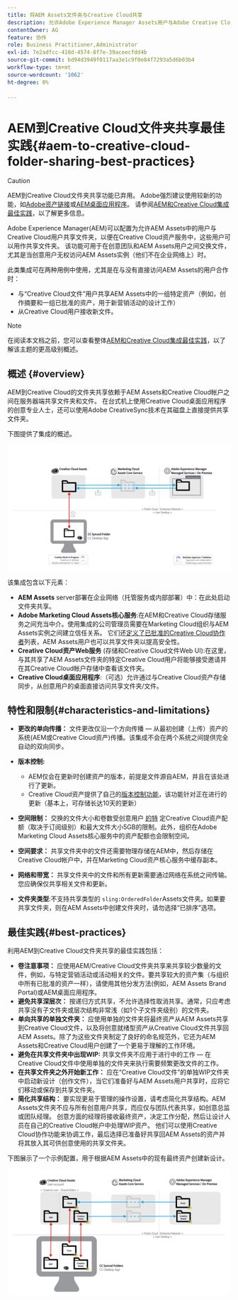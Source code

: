 ```yaml
---
title: 将AEM Assets文件夹与Creative Cloud共享
description: 允许Adobe Experience Manager Assets用户与Adobe Creative Cloud用户交换资产文件夹的配置和最佳实践。
contentOwner: AG
feature: 协作
role: Business Practitioner,Administrator
exl-id: 7e2adfcc-410d-4574-8f7e-39aceecfdd4b
source-git-commit: bd94d3949f0117aa3e1c9f0e84f7293a5d6b03b4
workflow-type: tm+mt
source-wordcount: '1062'
ht-degree: 0%

---
```


# AEM到Creative Cloud文件夹共享最佳实践{#aem-to-creative-cloud-folder-sharing-best-practices}

>[!CAUTION]
>
>AEM到Creative Cloud文件夹共享功能已弃用。 Adobe强烈建议使用较新的功能，如[Adobe资产链接](https://helpx.adobe.com/enterprise/admin-guide.html/enterprise/using/adobe-asset-link.ug.html)或[AEM桌面应用程序](https://experienceleague.adobe.com/docs/experience-manager-desktop-app/using/using.html)。 请参阅[AEM和Creative Cloud集成最佳实践](/help/assets/aem-cc-integration-best-practices.md)，以了解更多信息。

Adobe Experience Manager(AEM)可以配置为允许AEM Assets中的用户与Creative Cloud用户共享文件夹，以便在Creative Cloud资产服务中，这些用户可以用作共享文件夹。 该功能可用于在创意团队和AEM Assets用户之间交换文件，尤其是当创意用户无权访问AEM Assets实例（他们不在企业网络上）时。

此类集成可在两种用例中使用，尤其是在与没有直接访问AEM Assets的用户合作时：

* 与“Creative Cloud文件”用户共享AEM Assets中的一组特定资产（例如，创作摘要和一组已批准的资产，用于新营销活动的设计工作）
* 从Creative Cloud用户接收新文件。

>[!NOTE]
>
>在阅读本文档之前，您可以查看整体[AEM和Creative Cloud集成最佳实践](aem-cc-integration-best-practices.md)，以了解该主题的更高级别概述。

## 概述 {#overview}

AEM到Creative Cloud的文件夹共享依赖于AEM Assets和Creative Cloud帐户之间在服务器端共享文件夹和文件。 在台式机上使用Creative Cloud桌面应用程序的创意专业人士，还可以使用Adobe CreativeSync技术在其磁盘上直接提供共享文件夹。

下图提供了集成的概述。

![chlimage_1-406](assets/chlimage_1-406.png)

该集成包含以下元素：

* **AEM Assets** server部署在企业网络（托管服务或内部部署）中：在此处启动文件夹共享。
* **Adobe Marketing Cloud Assets核心服务**:在AEM和Creative Cloud存储服务之间充当中介。使用集成的公司管理员需要在Marketing Cloud组织与AEM Assets实例之间建立信任关系。 它们还[定义了已批准的Creative Cloud协作者](https://experienceleague.adobe.com/docs/core-services/interface/assets/t-admin-add-cc-user.html?lang=en#assets)列表，AEM Assets用户也可以共享文件夹以提高安全性。
* **Creative Cloud资产Web服务** (存储和Creative Cloud文件Web UI):在这里，与其共享了AEM Assets文件夹的特定Creative Cloud用户将能够接受邀请并在其Creative Cloud帐户存储中查看该文件夹。
* **Creative Cloud桌面应用程序**:（可选）允许通过与Creative Cloud资产存储同步，从创意用户的桌面直接访问共享文件夹/文件。

## 特性和限制{#characteristics-and-limitations}

* **更改的单向传播：** 文件更改仅沿一个方向传播 — 从最初创建（上传）资产的系统(AEM或Creative Cloud资产)传播。该集成不会在两个系统之间提供完全自动的双向同步。

* **版本控制:**

   * AEM仅会在更新时创建资产的版本，前提是文件源自AEM，并且在该处进行了更新。
   * Creative Cloud资产提供了自己的[版本控制功能](https://helpx.adobe.com/creative-cloud/help/versioning-faq.html)，该功能针对正在进行的更新（基本上，可存储长达10天的更新）

* **空间限制：** 交换的文件大小和卷数受创意用户 [的特](https://helpx.adobe.com/creative-cloud/kb/file-storage-quota.html) 定Creative Cloud资产配额（取决于订阅级别）和最大文件大小5GB的限制。此外，组织在Adobe Marketing Cloud Assets核心服务中的资产配额也会限制空间。

* **空间要求：** 共享文件夹中的文件还需要物理存储在AEM中，然后存储在Creative Cloud帐户中，并在Marketing Cloud资产核心服务中缓存副本。
* **网络和带宽：** 共享文件夹中的文件和所有更新需要通过网络在系统之间传输。您应确保仅共享相关文件和更新。
* **文件夹类型**:不支持共享类型的 `sling:OrderedFolder`Assets文件夹。如果要共享文件夹，则在AEM Assets中创建文件夹时，请勿选择“已排序”选项。

## 最佳实践{#best-practices}

利用AEM到Creative Cloud文件夹共享的最佳实践包括：

* **卷注意事项：** 应使用AEM/Creative Cloud文件夹共享来共享较少数量的文件，例如，与特定营销活动或活动相关的文件。要共享较大的资产集（与组织中所有已批准的资产一样），请使用其他分发方法(例如，AEM Assets Brand Portal)或AEM桌面应用程序。
* **避免共享深层次：** 按递归方式共享，不允许选择性取消共享。通常，只应考虑共享没有子文件夹或层次结构非常浅（如1个子文件夹级别）的文件夹。
* **单向共享的单独文件夹：** 应使用单独的文件夹将最终资产从AEM Assets共享到Creative Cloud文件，以及将创意就绪型资产从Creative Cloud文件共享回AEM Assets。除了为这些文件夹制定了良好的命名规范外，它还为AEM Assets和Creative Cloud用户创建了一个更易于理解的工作环境。
* **避免在共享文件夹中出现WIP:** 共享文件夹不应用于进行中的工作 — 在Creative Cloud文件中使用单独的文件夹来执行需要频繁更改文件的工作。
* **在共享文件夹之外开始新工作：** 应在“Creative Cloud文件”的单独WIP文件夹中启动新设计（创作文件），当它们准备好与AEM Assets用户共享时，应将它们移动或保存到共享文件夹。
* **简化共享结构：** 要实现更易于管理的操作设置，请考虑简化共享结构。AEM Assets文件夹不应与所有创意用户共享，而应仅与团队代表共享，如创意总监或团队经理。 创意方面的经理将接收最终资产，决定工作分配，然后让设计人员在自己的Creative Cloud帐户中处理WIP资产。 他们可以使用Creative Cloud协作功能来协调工作，最后选择已准备好共享回AEM Assets的资产并将其放入其可供创意使用的共享文件夹。

下图展示了一个示例配置，用于根据AEM Assets中的现有最终资产创建新设计。

![chlimage_1-407](assets/chlimage_1-407.png)
